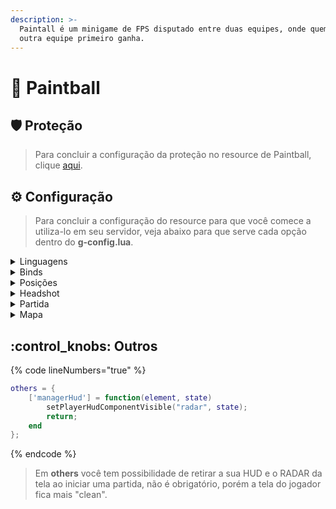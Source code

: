 ```yaml
---
description: >-
  Paintall é um minigame de FPS disputado entre duas equipes, onde quem matar a
  outra equipe primeiro ganha.
---
```


# 🛒 Paintball

## :shield: Proteção

> Para concluir a configuração da proteção no resource de Paintball, clique [aqui](../suporte/protecao/).

## :gear: Configuração

> Para concluir a configuração do resource para que você comece a utiliza-lo em seu servidor, veja abaixo para que serve cada opção dentro do **g-config.lua**.

<details>

<summary>Linguagens</summary>

{% code lineNumbers="true" %}
```lua
['language'] = "pt-BR",
```
{% endcode %}

A opção "language" dentro do resource, serve para você definir o idioma principal do sistema, veja mais em :earth\_africa: [**Idiomas**](../suporte/idiomas.md)**.**

</details>

<details>

<summary>Binds</summary>

{% code lineNumbers="true" %}
```lua
['open-shop'] = "B",
['team-choose'] = "E",
['team-exit'] = "F7",
['open-scoreboard'] = "F1",
```
{% endcode %}

As opções mostradas acima, são para alterar as teclas que você quer utilizar para tais funcionalidades. Na ordem correta, acima você deverá alterar as teclas para;&#x20;

* **open-shop:** Abrir o SHOP de itens para comprar colete, armas e outros utensílios.
* **team-choose:** Abrir painel para selecionar o seu time (BLUE ou PINK).
* **team-exit:** Sair do time selecionado na pré-partida.**open-scoreboard:** Abrir o SCOREBOARD com os dados da partida (kills, dinheiro & mortes).

</details>

<details>

<summary>Posições</summary>

{% code lineNumbers="true" %}
```lua
['positions'] = {
    [1] = {pos = {1045.781, -953.056, 42.630}, int = 0, dim = 0, color = {115, 0, 0, 255}, blip = {use = true, icon = 18}},
},
```
{% endcode %}

A opção "positions", possibilita a criação de locais para que a escolha dos times de Paintball seja feita. Também é possível alterar outras coisas, veja mais sobre abaixo.

* **pos:** Posição X, Y e Z de onde o painel irá ficar no mundo.
* **int:** Interior que o painel irá ficar.
* **dim:** Dimensão que o painel irá ficar.
* **color:** Cor e visibilidade do marker (RGBA).
* **blip \[use]:** Opção para usar ou não o BLIP (utilize **true** para utilizar e **false** para desabilitar).
* **blip \[icon]:** Ícone que irá ficar no radar, para ver mais ícones clique [aqui](https://wiki.multitheftauto.com/wiki/Radar\_Blips).

</details>

<details>

<summary>Headshot</summary>

{% code lineNumbers="true" %}
```lua
['headshot'] = { 
    -- Headshot dentro da partida.
    ['actived'] = true,
    ['damage'] = 100,
 },

['headshotOutMatch'] = { 
    -- Headshot fora da partida.
    ['actived'] = true,
    ['damage'] = 100,
 },
```
{% endcode %}

Sistema de headshot próprio do sistema, o sistema é utilizado dentro e fora do sistema, você deverá parar de utilizar o seu sistema comum de headshot e utilizar o do sistema próprio.

* **headshot \[actived]:** Opção para usar ou não o Headshot na partida (utilize **true** para utilizar e **false** para desabilitar).
* **headshot \[damage]:** Dano que o tiro na cabeça irá dar ao jogador.

<!---->

* **headshotOutMatch \[actived]:** Opção para usar ou não o Headshot fora da partida (utilize **true** para utilizar e **false** para desabilitar).
* **headshotOutMatch \[damage]:** Dano que o tiro na cabeça irá dar ao jogador.

</details>

<details>

<summary>Partida</summary>

{% code lineNumbers="true" %}
```lua
['match-configs'] = {
    ['main_weapon'] = 23,

    ['team'] = {
        ['time_wait'] = 10,
        ['max_members'] = 5,
        ['start_members'] = 4,
        ['friendly_fire'] = false,
    },

    ['coins'] = {
        ['i_dead'] = 800,
        ['not_died'] = 800,
        ['start_match'] = 1500,
        ['kill_player'] = 2500,
    },

    ['rounds'] = {
        ['buy_timer'] = 15,
        ['max_rounds'] = 5,
        ['match_timer'] = 3,
    },

    ['shop'] = {
        ['ak'] = {['name'] = 'ASSAULT RIFLE', ['id'] = 31, ['price'] = 3100},
        ['shotgun'] = {['name'] = 'PUMP SHOTGUN', ['id'] = 25, ['price'] = 2000},
        ['grenade'] = {['name'] = 'GRENADE', ['id'] = 16, ['price'] = 500},
        ['molotov'] = {['name'] = 'MOLOTOV', ['id'] = 18, ['price'] = 400},
        ['sniper'] = {['name'] = 'SNIPER RIFLE', ['id'] = 34, ['price'] = 4750},
        ['armor'] = {['name'] = 'ARMOR', ['id'] = 0, ['price'] = 1000},
        ['smg'] = {['name'] = 'SMG', ['id'] = 29, ['price'] = 1500}
    }
},
```
{% endcode %}

Configurações da partida de Paintball, veja melhor abaixo todas as configurações.

* **main\_weapon:** Arma principal que o jogador terá em todas as partidas (recomendado colocar uma pistol).

<!---->

* **team \[time\_wait]:** Tempo de espera para completar os times.
* **team \[max\_members]:** Máximo de membros que cada time pode ter.
* **team \[start\_members]:** Mínimo de membros que cada time precisa ter para iniciar uma partida.
* **team \[friendly\_fire]:** Opção para usar ou não o Fogo Amigo (dar dano nos membros de seu grupo) na partida (utilize **true** para utilizar e **false** para desabilitar).

<!---->

* **coins \[i\_dead]:** Quantidade de coins que o jogador recebe por morrer em algum round.
* **coins \[not\_died]:** Quantidade de coins que o jogador recebe por não morrer em algum round.
* **coins \[start\_match]:** Quantidade de coins que cada jogador recebe ao iniciar a partida.
* **coins \[kill\_player]:** Quantidade de coins que cada jogador recebe ao matar algum outro jogador na partida.

<!---->

* **rounds \[buy\_timer]:** Tempo que os jogadores tem para comprar os seus itens.
* **rounds \[max\_rounds]:** Máximo de rounds que cada partida vai ter (utilize somente números ímpares nos rounds).
* **rounds \[match\_timer]:** Tempo que cada round vai ter (em **minutos**).

<!---->

* **shop:** Itens de compras que ficarão disponíveis para os jogadores, **não é recomendado** alterar o **NOME** e o **ID** das armas, porém o **PREÇO PODE SER ALTERADO NORMALMENTE**.

</details>

<details>

<summary>Mapa</summary>

{% code lineNumbers="true" %}
```lua
['map-configs'] = {
    ['interior'] = 10,

    ['skins'] = {
        ['blue'] = 0,
        ['pink'] = 1,
    },

    ['positions'] = {
        ['blue'] = {
            [1] = {-976.701, 1074.51, 1344.98, 0, 0, 94.3},
            [2] = {-976.695, 1079.985, 1344.97, 0, 0, 90.1},
            [3] = {-970.619, 1080.018, 1345.012, 0, 0, 92.3},
            [4] = {-970.677, 1074.483, 1345.015, 0, 0, 88.7},
            [5] = {-973.661, 1077.254, 1344.993, 0, 0, 92.3}
        },
    
        ['pink'] = {
            [1] = {-1128.553, 1044.531, 1345.72, 0, 0, 270.9},
            [2] = {-1128.707, 1038.96, 1345.716, 0, 0, 268.5},
            [3] = {-1134.885, 1038.989, 1345.756, 0, 0, 269.3},
            [4] = {-1134.559, 1044.193, 1345.759, 0, 0, 268.8},
            [5] = {-1131.645, 1041.744, 1345.738, 0, 0, 270.8}
        }
    },
}
```
{% endcode %}

Configurações da partida de Paintball, veja melhor abaixo todas as configurações.

* **interior:** Interior que o mapa ficará.

<!---->

* **skins \[blue]:** Skin que o time BLUE usará durante a partida.
* **skin \[pink]:** Skin que o time PINK usará durante a partida.

<!---->

* **positions:** Posição X, Y e Z e Rotação X, Y e Z de onde o player irá spawnar no mapa.
* **positions \[blue]:** Posições de todos os membros que vão spawnar (então se tiver 10 membros, insira 10 indexs com posições diferentes de spawn no mapa do paintball).
* **positions \[pink]:** Posições de todos os membros que vão spawnar (então se tiver 10 membros, insira 10 indexs com posições diferentes de spawn no mapa do paintball).

</details>

## :control\_knobs: Outros

{% code lineNumbers="true" %}
```lua
others = {
    ['managerHud'] = function(element, state)
        setPlayerHudComponentVisible("radar", state);
        return;
    end
};
```
{% endcode %}

> Em **others** você tem possibilidade de retirar a sua HUD e o RADAR da tela ao iniciar uma partida, não é obrigatório, porém a tela do jogador fica mais "clean".
